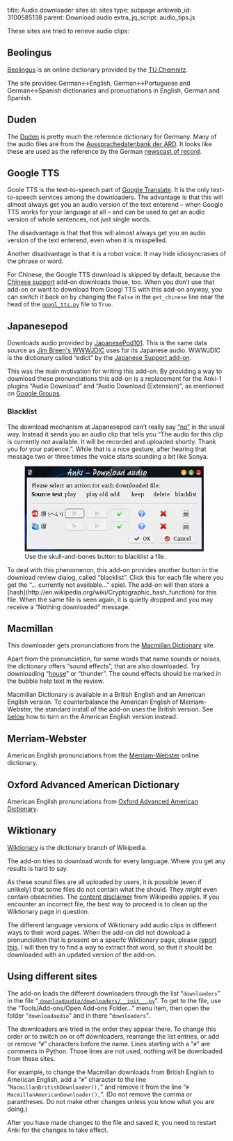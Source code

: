 title: Audio downloader sites
id: sites
type: subpage
ankiweb_id: 3100585138
parent: Download audio
extra_jq_script: audio_tips.js

These sites are tried to rerieve audio clips:

## Beolingus

[Beolingus](http://dict.tu-chemnitz.de/doc/about.en.html) is an online
dictionary provided by the
[<span class="qtbase tu">TU</span> Chemnitz](http://www.tu-chemnitz.de/en/).

The site provides German↔English, German↔Portuguese and German↔Spanish
dictionaries and pronuctiations in English, German and Spanish.

## Duden

The [Duden](http://www.duden.de) is pretty much the reference
dictionary for Germany. Many of the audio files are from the
[Aussprachedatenbank der ARD](http://www.ard.de/intern/abc/-/id=1643802/nid=1643802/did=1666544/2b9hfd/index.html#abcListItem_1666544).
It looks like these are used as the reference by the German [newscast
of record](http://www.tagesschau.de).

## <span id='gtts'>Google TTS</span>

Goole TTS is the text-to-speech part of
[Google Translate](http://translate.google.com/#auto/en/).  It is the
only text-to-speech services among the downloaders. The advantage is
that this will almost always get you an audio version of the text
enterend – when Google TTS works for your language at all – and can be
used to get an audio version of whole sentences, not just single
words.

The disadvantage is that that this will almost always get you an audio
version of the text enterend, even when it is misspelled.

Another disadvantage is that it is a robot voice. It may hide
idiosyncrasies of the phrase or word.

For Chinese, the Google TTS download is skipped by default, because
the [Chinese support](https://ankiweb.net/shared/info/3448800906)
add-on downloads those, too. When you don’t use that add-on or want to
download from Googl TTS with this add-on anyway, you can switch it
back on by changing the `False` in the `get_chinese` line near the
head of the
[`googl_tts.py`](https://github.com/ospalh/anki-addons/blob/master/downloadaudio/downloaders/google_tts.py)
file to `True`.

## <span id="jpod">Japanesepod</span>

Downloads audio provided by
[JapanesePod101](http://www.japanesepod101.com/).  This is the same
data source as
[Jim Breen's WWWJDIC](http://www.csse.monash.edu.au/~jwb/cgi-bin/wwwjdic.cgi?1C)
uses for its Japanese audio. WWWJDIC
is the dictionary called “edict” by the
[Japanese Support add-on](https://ankiweb.net/shared/info/3918629684).


This was the main motivation for writing this add-on. By providing a
way to download these pronunciations this add-on is a replacement for
the Anki-1 plugins “Audio Download” and “Audio Download (Extension)”,
as mentioned on
[Google Groups](https://groups.google.com/forum/#!searchin/ankisrs/breen/ankisrs/UHGEpSkWf9k/3bFJ71AimCEJ).

### <span id="blacklist">Blacklist</span>

The download mechanism at Japanesepod can’t really say
[“no”](nopagehere.html) in the usual way. Instead it sends you an
audio clip that tells you “The audio for this clip is currently not
available. It will be recorded and uploaded shortly. Thank you for
your patience.”. While that is a nice gesture, after hearing that
message two or three times the voice starts sounding a bit like <span
class="qtbase sonya">Sonya</span>.


<figure>
<img src="images/blacklist.png"
alt="Review dialog with a skull-and-bones button">
<figcaption>Use the skull-and-bones button to blacklist a file.</figcaption>
</figure>
To deal with this phenomenon, this add-on provides another button in
the download review dialog, called “blacklist”. Click this for each
file where you get the “... currently not
available...” spiel. The add-on will then store a
[hash](http://en.wikipedia.org/wiki/Cryptographic_hash_function) for
this file. When the same file is seen again, it is quietly dropped and
you may receive a “Nothing downloaded” message.


## Macmillan

This downloader gets  pronunciations from the
[Macmillan Dictionary](http://www.macmillandictionary.com/) site.

Apart from the pronunciation, for some words that name sounds or
noises, the dictionary offers “sound effects”, that are also
downloaded. Try downloading
“[house](http://en.wikipedia.org/wiki/House_music)” or “thunder”. The
sound effects should be marked in the bubble help text in the review.

Macmillan Dictionary is available in a British English and an American
Engilsh version. To counterbalance the American English of
Merriam-Webster, the standard install of the add-on uses the British
version. See [below](#sitesonoff) how to turn on the American English
version instead.

## Merriam-Webster

American English pronunciations from the
[Merriam-Webster](http://www.merriam-webster.com/info/index.htm)
online dictionary.

## Oxford Advanced American Dictionary

American English pronunciations from
[Oxford Advanced American Dictionary](http://oaadonline.oxfordlearnersdictionaries.com/).

## Wiktionary

[Wiktionary](http://www.wiktionary.org) is the dictionary branch of Wikipedia.

The add-on tries to download words for every language. Where you get
any results is hard to say.

As these sound files are all uploaded by users, it is possible (even
if unlikely) that some files do not contain what the should. They
*might* even contain obsecnities. The
[content disclaimer](http://en.wikipedia.org/wiki/Wikipedia:Content_disclaimer)
from Wikipedia applies. If you encounter an incorrect file, the best
way to proceed is to clean up the Wiktionary page in
question.

The different language versions of Wiktionary add audio clips in
different ways to their word pages. When the add-on did not download a
pronunciation that is present on a specifc Wiktionary page, please
[report this](https://github.com/ospalh/anki-addons/issues?state=open). I
will then try to find a way to extract that word, so that it should be
downloaded with an updated version of the add-on.

## <span id="sitesonoff">Using different sites</span>

The add-on loads the different downloaders through the list
“`downloaders`” in the file “<a
href="https://github.com/ospalh/anki-addons/blob/master/downloadaudio/downloaders/__init__.py">
`downloadaudio/downloaders/__init__.py`</a>”. To get to the file, use
the “Tools/Add-ons/Open Add-ons Folder...”  menu item, then open the
folder “`downloadaudio`” and in there “`downloaders`”.

The downloaders are tried in the order they appear there. To change
this order or to switch on or off downloaders, rearrange the list
entries, or add or remove “`#`” characters before the name. Lines
starting with a “`#`” are comments in Python. Those lines are not
used, nothing will be downloaded from these sites.

For example, to change the Macmillan downloads from British English to
American English, add a “`#`” character to the line
“`MacmillanBritishDownloader(),`” and remove it from the line “`#
MacmillanAmericanDownloader(),`”. (Do not remove the comma or
parantheses. Do not make other changes unless you know what you are
doing.)

After you have made changes to the file and saved it, you need to
restart Anki for the changes to take effect.
